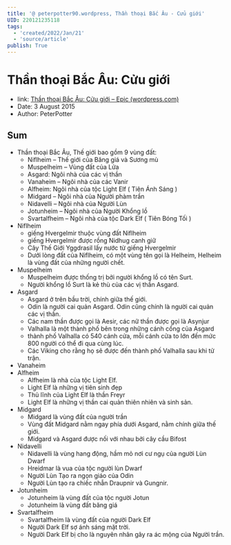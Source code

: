 ```yaml
---
title: '@ peterpotter90.wordpress, Thần thoại Bắc Âu - Cửu giới'
UID: 220121235118
tags:
  - 'created/2022/Jan/21'
  - 'source/article'
publish: True
---
```

# Thần thoại Bắc Âu: Cửu giới
- link: [Thần thoại Bắc Âu: Cửu giới – Epic (wordpress.com)](https://peterpotter90.wordpress.com/2015/08/03/than-thoai-bac-au-phan-2-cuu-gioi/)
- Date: 3 August 2015 
- Author: PeterPotter

## Sum

- Thần thoại Bắc Âu, Thế giới bao gồm 9 vùng đất:
    - Niflheim – Thế giới của Băng giá và Sương mù
    - Muspelheim – Vùng đất của Lửa
    - Asgard: Ngôi nhà của các vị thần
    - Vanaheim – Ngôi nhà của các Vanir
    - Alfheim: Ngôi nhà của tộc Light Elf ( Tiên Ánh Sáng )
    - Midgard – Ngôi nhà của Người phàm trần
    - Nidavelli – Ngôi nhà của Người Lùn
    - Jotunheim – Ngôi nhà của Người Khổng lồ
    - Svartalfheim – Ngôi nhà của tộc Dark Elf ( Tiên Bóng Tối )
- Niflheim
    - giếng Hvergelmir thuộc vùng đất Niflheim
    - giếng Hvergelmir được rồng Nidhug canh giữ
    - Cây Thế Giới Yggdrasil lấy nước từ giếng Hvergelmir
    - Dưới lòng đất của Niflheim, có một vùng tên gọi là Helheim, Helheim là vùng đất của những người chết.
- Muspelheim
    - Muspelheim được thống trị bởi người khổng lồ có tên Surt.
    - Người khổng lồ Surt là kẻ thù của các vị thần Asgard.
- Asgard
    - Asgard ở trên bầu trời, chính giữa thế giới.
    - Odin là người cai quản Asgard. Odin cũng chính là người cai quản các vị thần.
    - Các nam thần được gọi là Aesir, các nữ thần được gọi là Asynjur
    - Valhalla là một thành phố bên trong những cánh cổng của Asgard
    - thành phố Valhalla có 540 cánh cửa, mỗi cánh cửa to lớn đến mức 800 người có thể đi qua cùng lúc.
    - Các Viking cho rằng họ sẽ được đến thành phố Valhalla sau khi tử trận.
- Vanaheim
- Alfheim
    - Alfheim là nhà của tộc Light Elf.
    - Light Elf là những vị tiên sinh đẹp
    - Thủ lĩnh của Light Elf là thần Freyr
    - Light Elf là những vị thần cai quản thiên nhiên và sinh sản.
- Midgard
    - Midgard là vùng đất của người trần
    - Vùng đất Midgard nằm ngay phía dưới Asgard, nằm chính giữa thế giới.
    - Midgard và Asgard được nối với nhau bởi cây cầu Bifost
- Nidavelli
    - Nidavelli là vùng hang động, hầm mỏ nơi cư ngụ của người Lùn Dwarf
    - Hreidmar là vua của tộc người lùn Dwarf
    - Người Lùn Tạo ra ngọn giáo của Odin
    - Người Lùn tạo ra chiếc nhẫn Draupnir và Gungnir.
- Jotunheim
    - Jotunheim là vùng đất của tộc người Jotun
    - Jotunheim là vùng đất băng giá
- Svartalfheim
    - Svartalfheim là vùng đất của người Dark Elf
    - Người Dark Elf sợ ánh sáng mặt trời.
    - Người Dark Elf bị cho là nguyên nhân gây ra ác mộng của Người trần.
